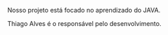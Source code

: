 Nosso projeto está focado no aprendizado do JAVA.

Thiago Alves é o responsável pelo desenvolvimento.
